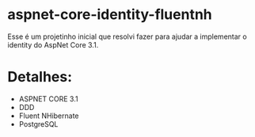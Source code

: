 # aspnet-core-identity-fluentnh
Esse é um projetinho inicial que resolvi fazer para ajudar a implementar o identity do AspNet Core 3.1.

# Detalhes:
* ASPNET CORE 3.1
* DDD
* Fluent NHibernate
* PostgreSQL
